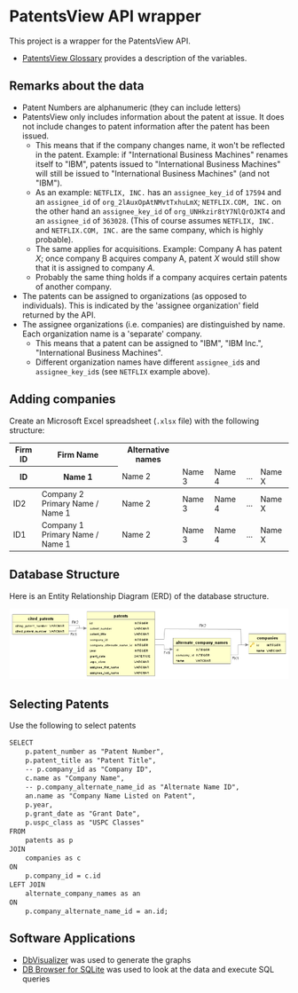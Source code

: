 # PatentsView API wrapper

This project is a wrapper for the PatentsView API.

* [PatentsView Glossary](http://www.patentsview.org/api/glossary.html) provides a description of the variables.

## Remarks about the data

* Patent Numbers are alphanumeric (they can include letters)
* PatentsView only includes information about the patent at issue. It does not include changes to patent information after the patent has been issued.
    * This means that if the company changes name, it won't be reflected in the patent. Example: if "International Business Machines" renames itself to "IBM", patents issued to "International Business Machines" will still be issued to "International Business Machines" (and not "IBM").
    * As an example: `NETFLIX, INC.` has an `assignee_key_id` of `17594` and an `assignee_id` of `org_2lAuxOpAtNMvtTxhuLmX`; `NETFLIX.COM, INC.` on the other hand an `assignee_key_id` of `org_UNHkzir8tY7NlQrOJKT4` and an `assignee_id` of `363028`. (This of course assumes `NETFLIX, INC.` and `NETFLIX.COM, INC.` are the same company, which is highly probable).
    * The same applies for acquisitions. Example: Company A has patent *X*; once company B acquires company A, patent *X* would still show that it is assigned to company *A*.
    * Probably the same thing holds if a company acquires certain patents of another company.
* The patents can be assigned to organizations (as opposed to individuals). This is indicated by the 'assignee organization' field returned by the API.
* The assignee organizations (i.e. companies) are distinguished by name. Each organization name is a 'separate' company.
    * This means that a patent can be assigned to "IBM", "IBM Inc.", "International Business Machines".
    * Different organization names have different `assignee_id`s and `assignee_key_id`s (see `NETFLIX` example above).
 
## Adding companies

Create an Microsoft Excel spreadsheet (`.xlsx` file) with the following structure:

<table>
    <thead>
        <tr>
            <th>Firm ID</th>
            <th>Firm Name</th>
            <th>Alternative names </th>
            <th></th>
            <th></th>
            <th></th>
            <th></th>
        </tr>
       <tr>
            <th>ID</th>
            <th>Name 1</th>
            <td>Name 2</td>
            <td>Name 3</td>
            <td>Name 4</td>
            <td>...</td>
            <td>Name X</td>
        </tr>
    </thead>
    <tbody>
        <tr>
            <td>ID2</td>
            <td>Company 2 Primary Name / Name 1</td>
            <td>Name 2</td>
            <td>Name 3</td>
            <td>Name 4</td>
            <td>...</td>
            <td>Name X</td>
        </tr>
        <tr>
            <td>ID1</td>
            <td>Company 1 Primary Name / Name 1</td>
            <td>Name 2</td>
            <td>Name 3</td>
            <td>Name 4</td>
            <td>...</td>
            <td>Name X</td>
        </tr>
    </tbody>
</table>


## Database Structure

Here is an Entity Relationship Diagram (ERD) of the database structure.

![Entity Relationship Diagram (ERD) of the database structure](images/patents_view_table.png)

## Selecting Patents

Use the following to select patents 
```
SELECT
	p.patent_number as "Patent Number",
	p.patent_title as "Patent Title",
	-- p.company_id as "Company ID",
	c.name as "Company Name",
	-- p.company_alternate_name_id as "Alternate Name ID",
	an.name as "Company Name Listed on Patent",
	p.year,
	p.grant_date as "Grant Date",
	p.uspc_class as "USPC Classes"
FROM 
	patents as p
JOIN 
	companies as c
ON
	p.company_id = c.id
LEFT JOIN 
	alternate_company_names as an
ON
	p.company_alternate_name_id = an.id;
```

## Software Applications

* [DbVisualizer](https://www.dbvis.com/) was used to generate the graphs
* [DB Browser for SQLite](https://sqlitebrowser.org/) was used to look at the data and execute SQL queries
